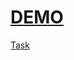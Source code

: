 # [DEMO](https://vladnew91-wildlife.netlify.app/)

[Task](https://rolling-scopes-school.github.io/stage0/#/tasks/wildlife)
